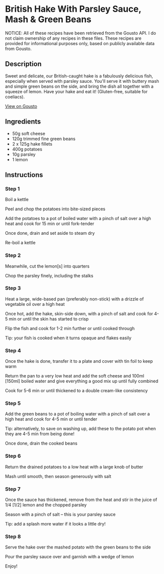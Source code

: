 # British Hake With Parsley Sauce, Mash & Green Beans

NOTICE: All of these recipes have been retrieved from the Gousto API. I do not claim ownership of any recipes in these files. These recipes are provided for informational purposes only, based on publicly available data from Gousto.

## Description

Sweet and delicate, our British-caught hake is a fabulously delicious fish, especially when served with parsley sauce. You'll serve it with buttery mash and simple green beans on the side, and bring the dish all together with a squeeze of lemon. Have your hake and eat it! (Gluten-free, suitable for coeliacs).

[View on Gousto](https://www.gousto.co.uk/recipes/cookbook/british-hake-with-parsley-sauce-mash-green-beans)

## Ingredients

- 50g soft cheese
- 120g trimmed fine green beans
- 2 x 125g hake fillets
- 400g potatoes
- 10g parsley
- 1 lemon

## Instructions


### Step 1

Boil a kettle


Peel and chop the potatoes into bite-sized pieces


Add the potatoes to a pot of boiled water with a pinch of salt over a high heat and cook for 15 min or until fork-tender


Once done, drain and set aside to steam dry


Re-boil a kettle


### Step 2

Meanwhile, cut the lemon<span class="text-danger">[s]</span> into quarters


Chop the parsley finely, including the stalks


### Step 3

Heat a large, wide-based pan (preferably non-stick) with a drizzle of vegetable oil over a high heat


Once hot, add the hake, skin-side down, with a pinch of salt and cook for 4-5 min or until the skin has started to crisp


Flip the fish and cook for 1-2 min further or until cooked through


Tip: your fish is cooked when it turns opaque and flakes easily


### Step 4

Once the hake is done, transfer it to a plate and cover with tin foil to keep warm


Return the pan to a very low heat and add the soft cheese and 100ml <span class="text-danger">[150ml]</span> boiled water and give everything a good mix up until fully combined


Cook for 5-6 min or until thickened to a double cream-like consistency


### Step 5

Add the green beans to a pot of boiling water with a pinch of salt over a high heat and cook for 4-5 min or until tender


Tip: alternatively, to save on washing up, add these to the potato pot when they are 4-5 min from being done!


Once done, drain the cooked beans


### Step 6

Return the drained potatoes to a low heat with a large knob of butter


Mash until smooth, then season generously with salt


### Step 7

Once the sauce has thickened, remove from the heat and stir in the <span class="text-highlight">juice</span> of 1/4 <span class="text-danger">[1/2]</span> lemon and the chopped parsley


Season with a pinch of salt – this is your parsley sauce


Tip: add a splash more water if it looks a little dry!

### Step 8

Serve the hake over the mashed potato with the green beans to the side


Pour the parsley sauce over and garnish with a wedge of lemon


Enjoy!

